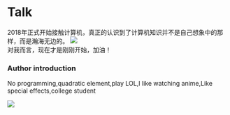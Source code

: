 <!--/about.md-->

# Talk

2018年正式开始接触计算机，真正的认识到了计算机知识并不是自己想象中的那样，而是瀚海无边的。
![](https://s3.bmp.ovh/imgs/2021/08/eb89adb15038e4b3.gif)  
对我而言，现在才是刚刚开始，加油！

### Author introduction

No programming,quadratic element,play LOL,I like watching anime,Like special effects,college student

![](https://cdn.jsdelivr.net/gh/a1046700338/a1046700338.github.io@2.0/images/v2.jpg)
